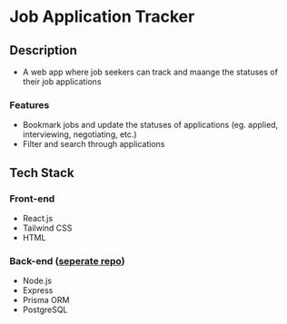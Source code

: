 # Job Application Tracker
## Description
* A web app where job seekers can track and maange the statuses of their job applications
### Features
* Bookmark jobs and update the statuses of applications (eg. applied, interviewing, negotiating, etc.)
* Filter and search through applications

## Tech Stack
### Front-end
* React.js
* Tailwind CSS
* HTML

### Back-end ([seperate repo](https://github.com/Charles-S01/job-application-tracker-api))
* Node.js
* Express
* Prisma ORM
* PostgreSQL
